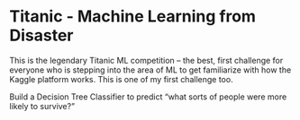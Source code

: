 # Titanic - Machine Learning from Disaster
This is the legendary Titanic ML competition – the best, first challenge for everyone who is stepping into the area of ML to get familiarize with how the Kaggle platform works. This is one of my first challenge too. 

Build a Decision Tree Classifier to predict “what sorts of people were more likely to survive?” 


